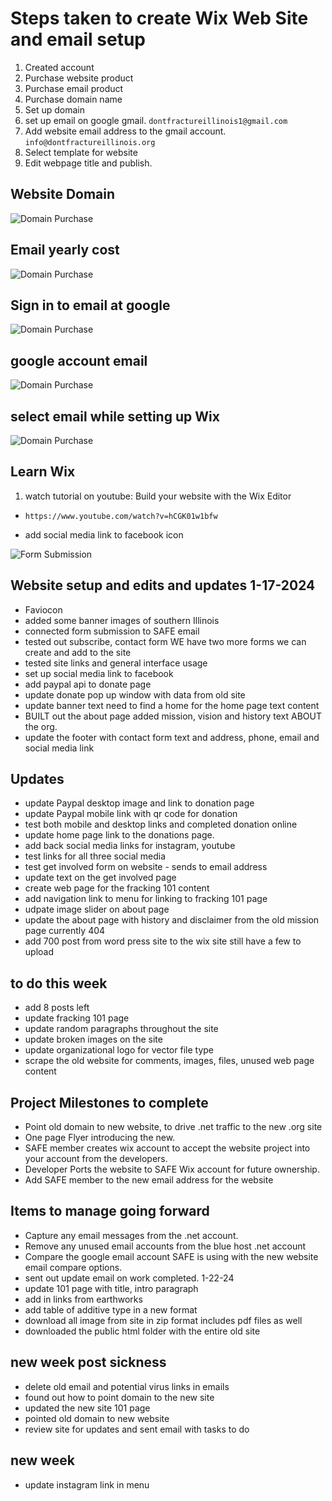 # Steps taken to create Wix Web Site and email setup

1. Created account
2. Purchase website product
3. Purchase email product
4. Purchase domain name
5. Set up domain
6. set up email on google gmail.                   ``` dontfractureillinois1@gmail.com ```
7. Add website email address to the gmail account. ``` info@dontfractureillinois.org ```
8. Select template for website
9. Edit webpage title and publish.

## Website Domain

![Domain Purchase](/Project-Planning/images/domain-purchase-firstyearonly.png)

## Email yearly cost

![Domain Purchase](/Project-Planning/images/email-cost-total.png)

## Sign in to email at google

![Domain Purchase](/Project-Planning/images/email-signin-at-google.png)

## google account email

![Domain Purchase](/Project-Planning/images/google-gmail-account-info@dontfracillinoiseamil.png)

## select email while setting up Wix

![Domain Purchase](/Project-Planning/images/wix-email-selection.png)

## Learn Wix

1. watch tutorial on youtube: Build your website with the Wix Editor

- ``` https://www.youtube.com/watch?v=hCGK01w1bfw ```

- add social media link to facebook icon

![Form Submission](/Project-Planning/images/form-email-submission.png)

## Website setup and edits and updates 1-17-2024

- Faviocon
- added some banner images of southern Illinois
- connected form submission to SAFE email
- tested out subscribe, contact form WE have two more forms we can create and add to the site
- tested site links and general interface usage
- set up social media link to facebook
- add paypal api to donate page
- update donate pop up window with data from old site
- update banner text need to find a home for the home page text content
- BUILT out the about page added mission, vision and history text ABOUT the org.
- update the footer with contact form text and address, phone, email and social media link

## Updates

- update Paypal desktop image and link to donation page
- update Paypal mobile link with qr code for donation
- test both mobile and desktop links and completed donation online
- update home page link to the donations page.
- add back social media links for instagram, youtube
- test links for all three social media
- test get involved form on website - sends to email address
- update text on the get involved page
- create web page for the fracking 101 content
- add navigation link to menu for linking to fracking 101 page
- udpate image slider on about page
- update the about page with history and disclaimer from the old mission page currently 404
- add 700 post from word press site to the wix site still have a few to upload

## to do this week

- add 8 posts left
- update fracking 101 page
- update random paragraphs throughout the site
- update broken images on the site
- update organizational logo for vector file type
- scrape the old website for comments, images, files, unused web page content


## Project Milestones to complete

- Point old domain to new website, to drive .net traffic to the new .org site
- One page Flyer introducing the new.
- SAFE  member creates wix account to accept the website project into your account from the developers.
- Developer Ports the website to SAFE Wix account for future ownership.
- Add SAFE member to the new email address for the website

## Items to manage going forward

- Capture any email messages from the .net account.
- Remove any unused email accounts from the blue host .net account
- Compare the google email account SAFE is using with the new website email compare options. 
- sent out update email on work completed. 1-22-24
- update 101 page with title, intro paragraph
- add in links from earthworks
- add table of additive type in a new format
- download all image from site in zip format includes pdf files as well
- downloaded the public html folder with the entire old site

## new week post sickness

- delete old email and potential virus links in emails
- found out how to point domain to the new site
- updated the new site 101 page
- pointed old domain to new website
- review site for updates and sent email with tasks to do

## new week

- update instagram link in menu
